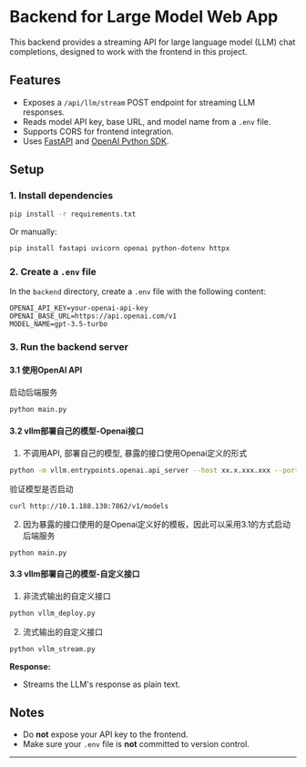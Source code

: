 # Backend for Large Model Web App

This backend provides a streaming API for large language model (LLM) chat completions, designed to work with the frontend in this project.

## Features

- Exposes a `/api/llm/stream` POST endpoint for streaming LLM responses.
- Reads model API key, base URL, and model name from a `.env` file.
- Supports CORS for frontend integration.
- Uses [FastAPI](https://fastapi.tiangolo.com/) and [OpenAI Python SDK](https://github.com/openai/openai-python).

## Setup

### 1. Install dependencies

```bash
pip install -r requirements.txt
```

Or manually:

```bash
pip install fastapi uvicorn openai python-dotenv httpx
```

### 2. Create a `.env` file

In the `backend` directory, create a `.env` file with the following content:

```
OPENAI_API_KEY=your-openai-api-key
OPENAI_BASE_URL=https://api.openai.com/v1
MODEL_NAME=gpt-3.5-turbo
```

### 3. Run the backend server
#### 3.1 使用OpenAI API
启动后端服务
```bash
python main.py
```
#### 3.2 vllm部署自己的模型-Openai接口
1. 不调用API, 部署自己的模型, 暴露的接口使用Openai定义的形式
```bash
python -m vllm.entrypoints.openai.api_server --host xx.x.xxx.xxx --port 7862  --model /home/bigue/Desktop/model/Qwen2.5-0.5B-Instruct --gpu-memory-utilization 0.7
```
验证模型是否启动
```
curl http://10.1.188.130:7862/v1/models
```
2. 因为暴露的接口使用的是Openai定义好的模板，因此可以采用3.1的方式启动后端服务
```
python main.py
```

#### 3.3 vllm部署自己的模型-自定义接口
1. 非流式输出的自定义接口
```bash
python vllm_deploy.py
```

2. 流式输出的自定义接口
```bash
python vllm_stream.py
```
**Response:**

- Streams the LLM's response as plain text.

## Notes

- Do **not** expose your API key to the frontend.
- Make sure your `.env` file is **not** committed to version control.

---
